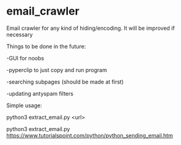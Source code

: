 # email_crawler
Email crawler for any kind of hiding/encoding. It will be improved if necessary

Things to be done in the future:

  -GUI for noobs

  -pyperclip to just copy and run program

  -searching subpages (should be made at first)

  -updating antyspam filters



Simple usage:

  python3 extract_email.py \<url\>

  python3 extract_email.py https://www.tutorialspoint.com/python/python_sending_email.htm

